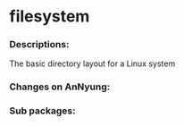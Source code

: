 # filesystem

### Descriptions:
The basic directory layout for a Linux system

### Changes on AnNyung:


### Sub packages:

